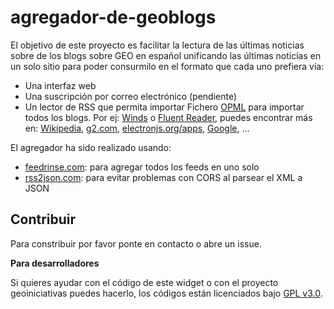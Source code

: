 # agregador-de-geoblogs

El objetivo de este proyecto es facilitar la lectura de las últimas noticias sobre de los blogs sobre GEO en español unificando las últimas noticias en un solo sitio para poder consurmilo en el formato que cada uno prefiera vía:

* Una interfaz web
* Una suscripción por correo electrónico (pendiente)
* Un lector de RSS que permita importar Fichero [OPML](https://es.wikipedia.org/wiki/OPML) para importar todos los blogs. Por ej: [Winds](https://getstream.io/winds/) o [Fluent Reader](https://www.electronjs.org/apps/fluent-reader), puedes encontrar más en: [Wikipedia](https://en.wikipedia.org/wiki/Comparison_of_feed_aggregators#Release_history), [g2.com](https://www.g2.com/categories/content-curation), [electronjs.org/apps](https://www.electronjs.org/apps?q=rss), [Google](https://www.google.com/search?q=best+rss+aggregator), ...

El agregador ha sido realizado usando:

* [feedrinse.com](http://www.feedrinse.com): para agregar todos los feeds en uno solo
* [rss2json.com](https://rss2json.com/): para evitar problemas con CORS al parsear el XML a JSON 

## Contribuir

Para constribuir por favor ponte en contacto o abre un issue.

**Para desarrolladores**

Si quieres ayudar con el código de este widget o con el proyecto geoiniciativas puedes hacerlo, los códigos están licenciados bajo [GPL v3.0](https://github.com/Geo-Developers/geoiniciativas-widget/blob/main/LICENSE). 
